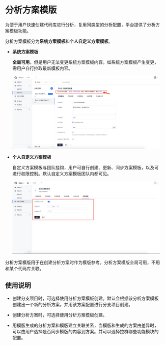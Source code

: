 # 分析方案模版

为便于用户快速创建代码库进行分析，复用同类型的分析配置，平台提供了分析方案模板功能。

分析方案模板分为**系统方案模板**和**个人自定义方案模板**。

- **系统方案模板**

  **全局可用**。但是用户无法变更系统方案模板内容。如系统方案模板产生变更，需用户自行拉取最新模板内容。

  ![同步分析方案模板配置](../images/scheme_template_01.png)

- **个人自定义方案模板**

  自定义方案模板与团队挂钩，用户可自行创建、更新、同步方案模板，以及可进行权限控制。默认自定义方案模板团队内都可见。

  ![自定义方案模板权限管理](../images/scheme_template_02.png)

分析方案模版用于在创建分析方案时作为模版参考。分析方案模版全局可用，不用和某个代码库关联。

## 使用说明

- 创建分支项目时，可选择使用分析方案模板创建。默认会根据该分析方案模板创建出一个新的分析方案，并用该方案配置进行分支项目创建。

- 创建分析方案时，可选择使用分析方案模板创建。

- 用模版生成的分析方案和模版建立关联关系，当模版和生成的方案由差异时，可以由用户选择是否同步模版的内容到方案。并可以选择拉群哪些功能模块的配置。
